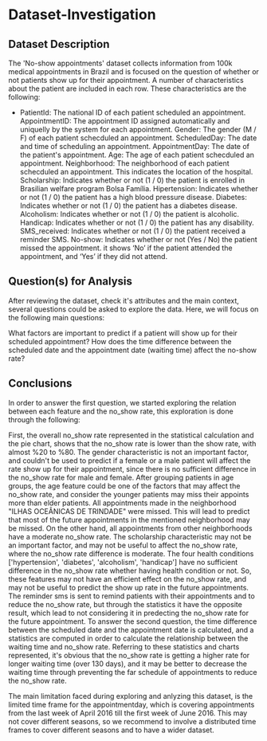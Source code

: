 # Dataset-Investigation

## Dataset Description
The 'No-show appointments' dataset collects information from 100k medical appointments in Brazil and is focused on the question of whether or not patients show up for their appointment. A number of characteristics about the patient are included in each row. These characteristics are the following:

* PatientId: The national ID of each patient scheduled an appointment.
AppointmentID: The appointment ID assigned automatically and uniquelly by the system for each appointment.
Gender: The gender (M / F) of each patient schecduled an appointment.
ScheduledDay: The date and time of scheduling an appointment.
AppointmentDay: The date of the patient's appointment.
Age: The age of each patient schecduled an appointment.
Neighborhood: The neighborhood of each patient schecduled an appointment. This indicates the location of the hospital.
Scholarship: Indicates whether or not (1 / 0) the patient is enrolled in Brasilian welfare program Bolsa Família.
Hipertension: Indicates whether or not (1 / 0) the patient has a high blood pressure disease.
Diabetes: Indicates whether or not (1 / 0) the patient has a diabetes disease.
Alcoholism: Indicates whether or not (1 / 0) the patient is alcoholic.
Handicap: Indicates whether or not (1 / 0) the patient has any disability.
SMS_received: Indicates whether or not (1 / 0) the patient received a reminder SMS.
No-show: Indicates whether or not (Yes / No) the patient missed the appointment. it shows ‘No’ if the patient attended the appointment, and ‘Yes’ if they did not attend.

## Question(s) for Analysis
After reviewing the dataset, check it's attributes and the main context, several questions could be asked to explore the data. Here, we will focus on the following main questions:

What factors are important to predict if a patient will show up for their scheduled appointment?
How does the time difference between the scheduled date and the appointment date (waiting time) affect the no-show rate?

## Conclusions
In order to answer the first question, we started exploring the relation between each feature and the no_show rate, this exploration is done through the following:

First, the overall no_show rate represented in the statistical calculation and the pie chart, shows that the no_show rate is lower than the show rate, with almost %20 to %80.
The gender characteristic is not an important factor, and couldn't be used to predict if a female or a male patient will affect the rate show up for their appointment, since there is no sufficient difference in the no_show rate for male and female.
After grouping patients in age groups, the age feature could be one of the factors that may affect the no_show rate, and consider the younger patients may miss their appoints more than elder patients.
All appointments made in the neighborhood "ILHAS OCEÂNICAS DE TRINDADE" were missed. This will lead to predict that most of the future appointments in the mentioned neighborhood may be missed. On the other hand, all appointments from other neighborhoods have a moderate no_show rate.
The scholarship characteristic may not be an important factor, and may not be useful to affect the no_show rate, where the no_show rate difference is moderate.
The four health conditions ['hypertension', 'diabetes', 'alcoholism', 'handicap'] have no sufficient difference in the no_show rate whether having health condition or not. So, these features may not have an efficient effect on the no_show rate, and may not be useful to predict the show up rate in the future appointments.
The reminder sms is sent to remind patients with their appointments and to reduce the no_show rate, but through the statistics it have the opposite result, which lead to not considering it in predecting the no_show rate for the future appointment.
To answer the second question, the time difference between the scheduled date and the appointment date is calculated, and a statistics are computed in order to calculate the relationship between the waiting time and no_show rate. Referring to these statistics and charts represented, it's obvious that the no_show rate is getting a higher rate for longer waiting time (over 130 days), and it may be better to decrease the waiting time through preventing the far schedule of appointments to reduce the no_show rate.

The main limitation faced during exploring and anlyzing this dataset, is the limited time frame for the appointmentday, which is covering appointments from the last week of April 2016 till the first week of June 2016. This may not cover different seasons, so we recommend to involve a distributed time frames to cover different seasons and to have a wider dataset.
